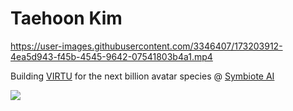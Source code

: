 # Taehoon Kim

https://user-images.githubusercontent.com/3346407/173203912-4ea5d943-f45b-4545-9642-07541803b4a1.mp4

Building [VIRTU](https://virtu.fun) for the next billion avatar species @ [Symbiote AI](https://symbiote-ai.com)

![](https://github-readme-stats.vercel.app/api?username=carpedm20)
